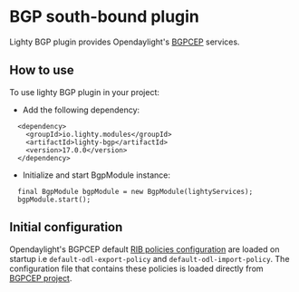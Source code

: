 # BGP south-bound plugin
Lighty BGP plugin provides Opendaylight's [BGPCEP](https://docs.opendaylight.org/projects/bgpcep/en/latest/bgp/index.html)
services.

## How to use

To use lighty BGP plugin in your project:

* Add the following dependency:
```
  <dependency>
    <groupId>io.lighty.modules</groupId>
    <artifactId>lighty-bgp</artifactId>
    <version>17.0.0</version>
  </dependency>
```
* Initialize and start BgpModule instance:
```
  final BgpModule bgpModule = new BgpModule(lightyServices);
  bgpModule.start();
```

## Initial configuration
Opendaylight's BGPCEP default [RIB policies configuration](https://docs.opendaylight.org/projects/bgpcep/en/latest/bgp/bgp-user-guide-rib-config-policies.html)
are loaded on startup i.e `default-odl-export-policy` and `default-odl-import-policy`. The configuration file
that contains these policies is loaded directly from [BGPCEP project](https://github.com/opendaylight/bgpcep/blob/master/bgp/config-example/src/main/resources/initial/routing-policy-config.xml).
